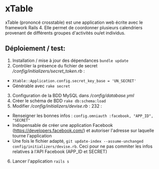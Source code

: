 xTable
======

xTable (prononcé crosstable) est une application web écrite avec le framework Rails 4. Elle permet de coordonner plusieurs calendriers provenant de différents groupes d'activités ou/et individus.

## Déploiement / test:

1. Installation / mise à jour des dépendances `bundle update`
2. Contrôler la présence du fichier de secret */config/initializers/secret_token.rb* : 
 * `Xtable::Application.config.secret_key_base = 'UN_SECRET'`
 * Générable avec `rake secret`
3. Configuration de la BDD MySQL dans */config/database.yml*
4. Créer le schéma de BDD `rake db:schema:load`
5. Modifier */config/initializers/devise.rb* : 232 :
 * Renseigner les bonnes infos : `config.omniauth :facebook, "APP_ID", "SECRET"`
 * Indispensable de créer une application Facebook (https://developers.facebook.com/) et autoriser l'adresse sur laquelle tourne l'application
 * Une fois le fichier adapté, `git update-index --assume-unchanged config/initializers/devise.rb`. Ceci pour ne pas commiter les infos relatives à l'API Facebook (APP_ID et SECRET)
6. Lancer l'application `rails s`
